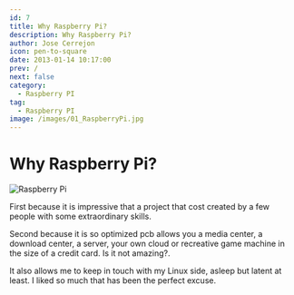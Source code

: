 ```yaml
---
id: 7
title: Why Raspberry Pi?
description: Why Raspberry Pi?
author: Jose Cerrejon
icon: pen-to-square
date: 2013-01-14 10:17:00
prev: /
next: false
category:
  - Raspberry PI
tag:
  - Raspberry PI
image: /images/01_RaspberryPi.jpg
---
```


# Why Raspberry Pi?

![Raspberry Pi](/images/01_RaspberryPi.jpg)

First because it is impressive that a project that cost created by a few people with some extraordinary skills.

Second because it is so optimized pcb allows you a media center, a download center, a server, your own cloud or recreative game machine in the size of a credit card. Is it not amazing?.

It also allows me to keep in touch with my Linux side, asleep but latent at least. I liked so much that has been the perfect excuse.